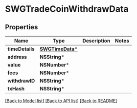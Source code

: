 # SWGTradeCoinWithdrawData

## Properties
Name | Type | Description | Notes
------------ | ------------- | ------------- | -------------
**timeDetails** | [**SWGTimeData***](SWGTimeData.md) |  | 
**address** | **NSString*** |  | 
**value** | **NSNumber*** |  | 
**fees** | **NSNumber*** |  | 
**withdrawID** | **NSString*** |  | 
**txHash** | **NSString*** |  | 

[[Back to Model list]](../README.md#documentation-for-models) [[Back to API list]](../README.md#documentation-for-api-endpoints) [[Back to README]](../README.md)



